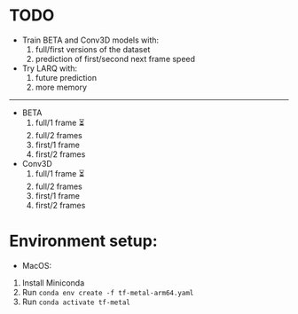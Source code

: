 # TODO

- Train BETA and Conv3D models with:
  1. full/first versions of the dataset
  2. prediction of first/second next frame speed
- Try LARQ with:
  1. future prediction
  2. more memory

---

- BETA
  1. full/1 frame ⏳
  2. full/2 frames
  3. first/1 frame
  4. first/2 frames
- Conv3D
  1. full/1 frame ⏳
  2. full/2 frames
  3. first/1 frame
  4. first/2 frames

# Environment setup:

- MacOS:

1. Install Miniconda
2. Run `conda env create -f tf-metal-arm64.yaml`
3. Run `conda activate tf-metal`
